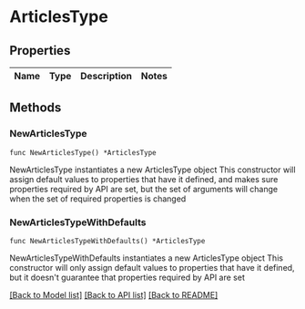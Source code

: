# ArticlesType

## Properties

Name | Type | Description | Notes
------------ | ------------- | ------------- | -------------

## Methods

### NewArticlesType

`func NewArticlesType() *ArticlesType`

NewArticlesType instantiates a new ArticlesType object
This constructor will assign default values to properties that have it defined,
and makes sure properties required by API are set, but the set of arguments
will change when the set of required properties is changed

### NewArticlesTypeWithDefaults

`func NewArticlesTypeWithDefaults() *ArticlesType`

NewArticlesTypeWithDefaults instantiates a new ArticlesType object
This constructor will only assign default values to properties that have it defined,
but it doesn't guarantee that properties required by API are set


[[Back to Model list]](../README.md#documentation-for-models) [[Back to API list]](../README.md#documentation-for-api-endpoints) [[Back to README]](../README.md)


